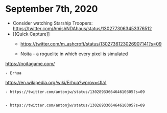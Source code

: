 # September 7th, 2020
- Consider watching Starship Troopers: https://twitter.com/AmishNDAhaus/status/1302773063453376512
- [[Quick Capture]]
    - https://twitter.com/m_ashcroft/status/1302736123026907141?s=09


    - Noita - a roguelite in which every pixel is simulated

https://noitagame.com/


    - Erhua

https://en.wikipedia.org/wiki/Erhua?wprov=sfla1


    - https://twitter.com/antonjw/status/1302893366464610305?s=09


    - https://twitter.com/antonjw/status/1302893366464610305?s=09



